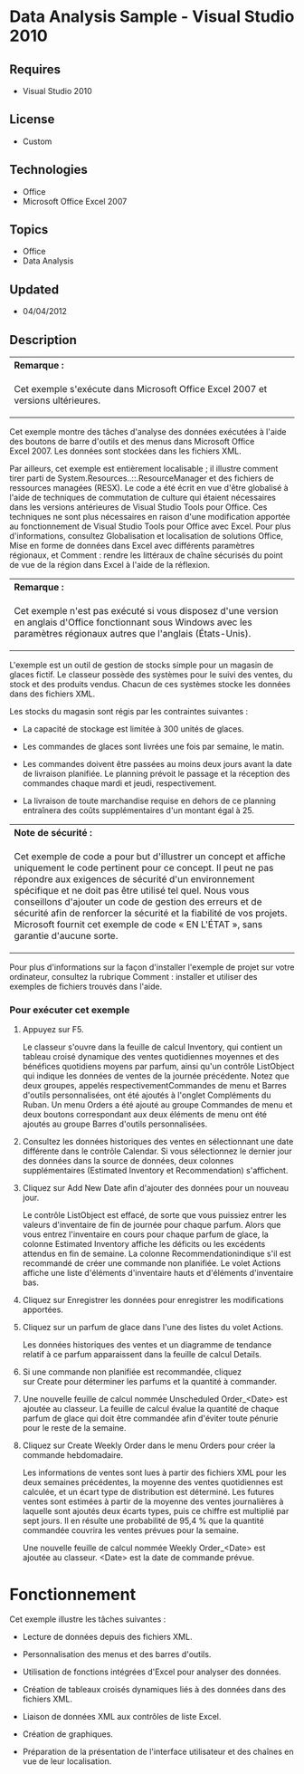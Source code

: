 # Data Analysis Sample - Visual Studio 2010
## Requires
- Visual Studio 2010
## License
- Custom
## Technologies
- Office
- Microsoft Office Excel 2007
## Topics
- Office
- Data Analysis
## Updated
- 04/04/2012
## Description

<div class="introduction">
<div class="alert">
<table cellspacing="0" cellpadding="0" width="100%">
<tbody>
<tr>
<th align="left"><strong>Remarque&nbsp;:</strong></th>
</tr>
<tr>
<td>
<p>Cet exemple s'ex&eacute;cute dans Microsoft Office Excel&nbsp;2007 et versions ult&eacute;rieures.</p>
</td>
</tr>
</tbody>
</table>
</div>
<p>Cet exemple montre des t&acirc;ches d'analyse des donn&eacute;es ex&eacute;cut&eacute;es &agrave; l'aide des boutons de barre d'outils et des menus dans Microsoft Office Excel&nbsp;2007. Les donn&eacute;es sont stock&eacute;es dans les fichiers XML.</p>
<p>Par ailleurs, cet exemple est enti&egrave;rement localisable&nbsp;; il illustre comment tirer parti de System.Resources..::.ResourceManager et des fichiers de ressources manag&eacute;es (RESX). Le code a &eacute;t&eacute; &eacute;crit en vue d'&ecirc;tre
 globalis&eacute; &agrave; l'aide de techniques de commutation de culture qui &eacute;taient n&eacute;cessaires dans les versions ant&eacute;rieures de Visual Studio Tools pour Office. Ces techniques ne sont plus n&eacute;cessaires en raison d'une modification
 apport&eacute;e au fonctionnement de Visual Studio Tools pour Office avec Excel. Pour plus d'informations, consultez Globalisation et localisation de solutions Office, Mise en forme de donn&eacute;es dans Excel avec diff&eacute;rents param&egrave;tres r&eacute;gionaux,
 et Comment&nbsp;: rendre les litt&eacute;raux de cha&icirc;ne s&eacute;curis&eacute;s du point de vue de la r&eacute;gion dans Excel &agrave; l'aide de la r&eacute;flexion.</p>
<div class="alert">
<table cellspacing="0" cellpadding="0" width="100%">
<tbody>
<tr>
<th align="left"><strong>Remarque&nbsp;:</strong></th>
</tr>
<tr>
<td>
<p>Cet exemple n'est pas ex&eacute;cut&eacute; si vous disposez d'une version en anglais d'Office fonctionnant sous Windows avec les param&egrave;tres r&eacute;gionaux autres que l'anglais (&Eacute;tats-Unis).</p>
</td>
</tr>
</tbody>
</table>
</div>
<p>L'exemple est un outil de gestion de stocks simple pour un magasin de glaces fictif. Le classeur poss&egrave;de des syst&egrave;mes pour le suivi des ventes, du stock et des produits vendus. Chacun de ces syst&egrave;mes stocke les donn&eacute;es dans des
 fichiers XML.</p>
<p>Les stocks du magasin sont r&eacute;gis par les contraintes suivantes&nbsp;:</p>
<ul>
<li>
<p>La capacit&eacute; de stockage est limit&eacute;e &agrave; 300&nbsp;unit&eacute;s de glaces.</p>
</li><li>
<p>Les commandes de glaces sont livr&eacute;es une fois par semaine, le matin.</p>
</li><li>
<p>Les commandes doivent &ecirc;tre pass&eacute;es au moins deux jours avant la date de livraison planifi&eacute;e. Le planning pr&eacute;voit le passage et la r&eacute;ception des commandes chaque mardi et jeudi, respectivement.</p>
</li><li>
<p>La livraison de toute marchandise requise en dehors de ce planning entra&icirc;nera des co&ucirc;ts suppl&eacute;mentaires d'un montant &eacute;gal &agrave;&nbsp;25.</p>
</li></ul>
<div class="alert">
<table cellspacing="0" cellpadding="0" width="100%">
<tbody>
<tr>
<th align="left"><strong>Note de s&eacute;curit&eacute;&nbsp;:</strong></th>
</tr>
<tr>
<td>
<p>Cet exemple de code a pour but d'illustrer un concept et affiche uniquement le code pertinent pour ce concept. Il peut ne pas r&eacute;pondre aux exigences de s&eacute;curit&eacute; d'un environnement sp&eacute;cifique et ne doit pas &ecirc;tre utilis&eacute;
 tel quel. Nous vous conseillons d'ajouter un code de gestion des erreurs et de s&eacute;curit&eacute; afin de renforcer la s&eacute;curit&eacute; et la fiabilit&eacute; de vos projets. Microsoft fournit cet exemple de code &laquo;&nbsp;EN L'&Eacute;TAT&nbsp;&raquo;,
 sans garantie d'aucune sorte.</p>
</td>
</tr>
</tbody>
</table>
</div>
<p>Pour plus d'informations sur la fa&ccedil;on d'installer l'exemple de projet sur votre ordinateur, consultez la rubrique Comment&nbsp;: installer et utiliser des exemples de fichiers trouv&eacute;s dans l'aide.</p>
</div>
<h3 class="procedureSubHeading">Pour ex&eacute;cuter cet exemple</h3>
<div class="subSection">
<ol>
<li>
<p>Appuyez sur&nbsp;F5.</p>
<p>Le classeur s'ouvre dans la feuille de calcul Inventory, qui contient un tableau crois&eacute; dynamique des ventes quotidiennes moyennes et des b&eacute;n&eacute;fices quotidiens moyens par parfum, ainsi qu'un contr&ocirc;le ListObject qui indique les donn&eacute;es
 de ventes de la journ&eacute;e pr&eacute;c&eacute;dente. Notez que deux groupes, appel&eacute;s respectivement<span class="ui">Commandes de menu</span>&nbsp;et&nbsp;<span class="ui">Barres d'outils personnalis&eacute;es</span>, ont &eacute;t&eacute; ajout&eacute;s
 &agrave; l'onglet&nbsp;<span class="ui">Compl&eacute;ments</span>&nbsp;du Ruban. Un menu&nbsp;<span class="ui">Orders</span>&nbsp;a &eacute;t&eacute; ajout&eacute; au groupe&nbsp;<span class="ui">Commandes de menu</span>&nbsp;et deux boutons correspondant
 aux deux &eacute;l&eacute;ments de menu ont &eacute;t&eacute; ajout&eacute;s au groupe&nbsp;<span class="ui">Barres d'outils personnalis&eacute;es</span>.</p>
</li><li>
<p>Consultez les donn&eacute;es historiques des ventes en s&eacute;lectionnant une date diff&eacute;rente dans le contr&ocirc;le Calendar. Si vous s&eacute;lectionnez le dernier jour des donn&eacute;es dans la source de donn&eacute;es, deux colonnes suppl&eacute;mentaires
 (<span class="ui">Estimated Inventory</span>&nbsp;et&nbsp;<span class="ui">Recommendation</span>) s'affichent.</p>
</li><li>
<p>Cliquez sur&nbsp;<span class="ui">Add New Date</span>&nbsp;afin d'ajouter des donn&eacute;es pour un nouveau jour.</p>
<p>Le contr&ocirc;le ListObject est effac&eacute;, de sorte que vous puissiez entrer les valeurs d'inventaire de fin de journ&eacute;e pour chaque parfum. Alors que vous entrez l'inventaire en cours pour chaque parfum de glace, la colonne&nbsp;<span class="ui">Estimated
 Inventory</span>&nbsp;affiche les d&eacute;ficits ou les exc&eacute;dents attendus en fin de semaine. La colonne&nbsp;<span class="ui">Recommendation</span>indique s'il est recommand&eacute; de cr&eacute;er une commande non planifi&eacute;e. Le volet Actions
 affiche une liste d'&eacute;l&eacute;ments d'inventaire hauts et d'&eacute;l&eacute;ments d'inventaire bas.</p>
</li><li>
<p>Cliquez sur&nbsp;<span class="ui">Enregistrer les donn&eacute;es</span>&nbsp;pour enregistrer les modifications apport&eacute;es.</p>
</li><li>
<p>Cliquez sur un parfum de glace dans l'une des listes du volet Actions.</p>
<p>Les donn&eacute;es historiques des ventes et un diagramme de tendance relatif &agrave; ce parfum apparaissent dans la feuille de calcul Details.</p>
</li><li>
<p>Si une commande non planifi&eacute;e est recommand&eacute;e, cliquez sur&nbsp;<span class="ui">Create</span>&nbsp;pour d&eacute;terminer les parfums et la quantit&eacute; &agrave; commander.</p>
</li><li>
<p>Une nouvelle feuille de calcul nomm&eacute;e&nbsp;<span class="ui">Unscheduled Order_</span><span class="placeholder">&lt;Date&gt;</span>&nbsp;est ajout&eacute;e au classeur. La feuille de calcul &eacute;value la quantit&eacute; de chaque parfum de glace
 qui doit &ecirc;tre command&eacute;e afin d'&eacute;viter toute p&eacute;nurie pour le reste de la semaine.</p>
</li><li>
<p>Cliquez sur&nbsp;<span class="ui">Create Weekly Order</span>&nbsp;dans le menu&nbsp;<span class="ui">Orders</span>&nbsp;pour cr&eacute;er la commande hebdomadaire.</p>
<p>Les informations de ventes sont lues &agrave; partir des fichiers XML pour les deux semaines pr&eacute;c&eacute;dentes, la moyenne des ventes quotidiennes est calcul&eacute;e, et un &eacute;cart type de distribution est d&eacute;termin&eacute;. Les futures
 ventes sont estim&eacute;es &agrave; partir de la moyenne des ventes journali&egrave;res &agrave; laquelle sont ajout&eacute;s deux &eacute;carts types, puis ce chiffre est multipli&eacute; par sept jours. Il en r&eacute;sulte une probabilit&eacute; de 95,4&nbsp;%
 que la quantit&eacute; command&eacute;e couvrira les ventes pr&eacute;vues pour la semaine.</p>
<p>Une nouvelle feuille de calcul nomm&eacute;e&nbsp;<span class="ui">Weekly Order_</span><span class="placeholder">&lt;Date&gt;</span>&nbsp;est ajout&eacute;e au classeur.&nbsp;<span class="placeholder">&lt;Date&gt;</span>&nbsp;est la date de commande
 pr&eacute;vue.</p>
</li></ol>
</div>
<h1 class="heading"><span>Fonctionnement</span></h1>
<div class="section" id="demonstratesSection">
<p>Cet exemple illustre les t&acirc;ches suivantes&nbsp;:</p>
<ul>
<li>
<p>Lecture de donn&eacute;es depuis des fichiers XML.</p>
</li><li>
<p>Personnalisation des menus et des barres d'outils.</p>
</li><li>
<p>Utilisation de fonctions int&eacute;gr&eacute;es d'Excel pour analyser des donn&eacute;es.</p>
</li><li>
<p>Cr&eacute;ation de tableaux crois&eacute;s dynamiques li&eacute;s &agrave; des donn&eacute;es dans des fichiers XML.</p>
</li><li>
<p>Liaison de donn&eacute;es XML aux contr&ocirc;les de liste Excel.</p>
</li><li>
<p>Cr&eacute;ation de graphiques.</p>
</li><li>
<p>Pr&eacute;paration de la pr&eacute;sentation de l'interface utilisateur et des cha&icirc;nes en vue de leur localisation.</p>
</li></ul>
</div>

